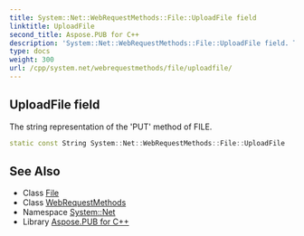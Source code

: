 ```yaml
---
title: System::Net::WebRequestMethods::File::UploadFile field
linktitle: UploadFile
second_title: Aspose.PUB for C++
description: 'System::Net::WebRequestMethods::File::UploadFile field. The string representation of the ''PUT'' method of FILE in C++.'
type: docs
weight: 300
url: /cpp/system.net/webrequestmethods/file/uploadfile/
---
```

## UploadFile field


The string representation of the 'PUT' method of FILE.

```cpp
static const String System::Net::WebRequestMethods::File::UploadFile
```

## See Also

* Class [File](../)
* Class [WebRequestMethods](../../)
* Namespace [System::Net](../../../)
* Library [Aspose.PUB for C++](../../../../)

